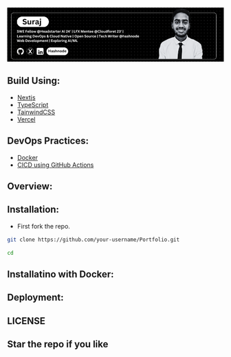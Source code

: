 ![My portfolio website](./public/My-Portfolio-GitHub-README-banner.png)

## Build Using:

- [Nextjs]()
- [TypeScript]()
- [TainwindCSS]()
- [Vercel]()

## DevOps Practices:

- [Docker]()
- [CICD using GitHub Actions]()

## Overview:

## Installation:

- First fork the repo.

```bash
git clone https://github.com/your-username/Portfolio.git

```

```bash
cd
```

## Installatino with Docker:

## Deployment:

## LICENSE

## Star the repo if you like

